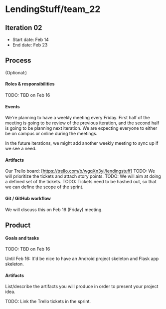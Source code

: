 # LendingStuff/team_22

## Iteration 02

 * Start date: Feb 14
 * End date: Feb 23

## Process

(Optional:)

#### Roles & responsibilities

TODO: TBD on Feb 16

#### Events

We're planning to have a weekly meeting every Friday. First half of the meeting is going to be review of the previous iteration, and the second half is going to be planning next iteration. We are expecting everyone to either be on campus or online during the meetings.

In the future iterations, we might add another weekly meeting to sync up if we see a need.

#### Artifacts

Our Trello board: [https://trello.com/b/wgqXn3yi/lendingstuff]
TODO: We will prioritize the tickets and attach story points.
TODO: We will aim at doing a defined set of the tickets.
TODO: Tickets need to be hashed out, so that we can define the scope of the sprint.

#### Git / GitHub workflow

We will discuss this on Feb 16 (Friday) meeting.

## Product

#### Goals and tasks

TODO: TBD on Feb 16

Until Feb 16: It'd be nice to have an Android project skeleton and Flask app skeleton.

#### Artifacts

List/describe the artifacts you will produce in order to present your project idea.

TODO: Link the Trello tickets in the sprint.

